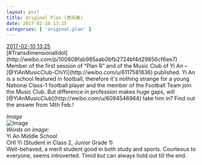 ```yaml
---
layout: post
title: Original Plan (原际画)
date: 2017-02-10 13:25
categories: [ 'original-plan' ]
---
```


<div class="weibo-info">
  <a href="http://weibo.com/5626539553/EuSyoDrUn">2017-02-10 13:25</a>
</div>
[#TransdimensionalIdol](http://weibo.com/p/100808fab985aab0bfb2724bf4d29856cf6ee7) Member of the first session of “Plan R” and of the Music Club of Yi An – [@YiAnMusicClub-ChiYi](http://weibo.com/u/6117581836) published. Yi An is a school featured in football, therefore it's nothing strange for a young National Class-1 football player and the member of the Football Team join the Music Club. But difference in profession makes huge gaps, will [@YiAnMusicClub](http://weibo.com/u/6094546964) take him in? Find out the answer from 14th Feb.!

<!-- more -->

*Image*  
![Image](http://wx1.sinaimg.cn/mw690/0068MnXXgy1fclb31zzc1j31kw1cq4qq.jpg)  
*Words on image:*  
Yi An Middle School  
CHI Yi (Student in Class 2, Junior Grade 1)  
Well-behaved, a merit student good in both study and sports. Courteous to everyone, seems introverted. Timid but can always hold out till the end.

